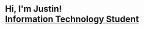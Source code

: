 <h1>Hi, I'm Justin! <br/> <a href="https://www.linkedin.com/in/justin-mcdonald-642457204/">Information Technology Student</a> </h1>

